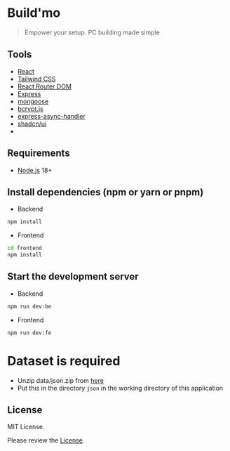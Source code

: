 # Build'mo

> Empower your setup. PC building made simple

## Tools

- [React](https://reactjs.org/)
- [Tailwind CSS](https://tailwindcss.com/)
- [React Router DOM](https://reactrouter.com/)
- [Express](https://expressjs.com/)
- [mongoose](https://mongoosejs.com/)
- [bcrypt.js](https://www.npmjs.com/package/bcryptjs)
- [express-async-handler](https://www.npmjs.com/package/express-async-handler)
- [shadcn/ui](https://ui.shadcn.com/)
- 
## Requirements

- [Node.js](https://nodejs.org/en/) 18+

## Install dependencies (npm or yarn or pnpm)

- Backend

```bash
npm install
```

- Frontend

```bash
cd frontend
npm install
```

## Start the development server

- Backend

```bash
npm run dev:be
```

- Frontend

```bash
npm run dev:fe
```

# Dataset is required 
- Unzip data/json.zip from [here](https://github.com/docyx/pc-part-dataset)
- Put this in the directory `json` in the working directory of this application

## License

MIT License.

Please review the [License](https://github.com/apicgg/vite-mern-template/blob/main/LICENSE).

